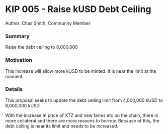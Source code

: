 # KIP 005 - Raise kUSD Debt Ceiling

Author: Chas Smith, Community Member

### Summary

Raise the debt ceiling to 8,000,000

### Motivation

This increase will allow more kUSD to be minted. It is near the limit at the moment.

### Details

This proposal seeks to update the debt ceiling limit from 4,000,000 kUSD to 8,000,000 kUSD.

With the increase in price of XTZ and new farms etc on the chain, there is more collateral and there are more reasons to borrow.
Because of this, the debt ceiling is near its limit and needs to be increased.
